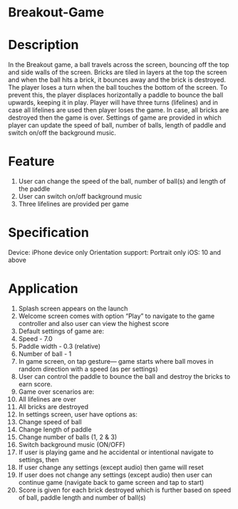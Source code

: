 # Breakout-Game

# Description
In the Breakout game, a ball travels across the screen, bouncing off the top and side walls of the screen. Bricks
are tiled in layers at the top the screen and when the ball hits a brick, it bounces away and the brick is
destroyed. The player loses a turn when the ball touches the bottom of the screen. To prevent this, the player
displaces horizontally a paddle to bounce the ball upwards, keeping it in play.
Player will have three turns (lifelines) and in case all lifelines are used then player loses the game. In case, all
bricks are destroyed then the game is over. Settings of game are provided in which player can update the
speed of ball, number of balls, length of paddle and switch on/off the background music.

# Feature
1. User can change the speed of the ball, number of ball(s) and length of the paddle
2. User can switch on/off background music
3. Three lifelines are provided per game

# Specification
Device: iPhone device only
Orientation support: Portrait only
iOS: 10 and above

# Application
1. Splash screen appears on the launch
2. Welcome screen comes with option “Play” to navigate to the game controller and also user can view the
highest score
3. Default settings of game are:
1. Speed - 7.0
2. Paddle width - 0.3 (relative)
3. Number of ball - 1
4. In game screen, on tap gesture— game starts where ball moves in random direction with a speed (as per
settings)
5. User can control the paddle to bounce the ball and destroy the bricks to earn score.
6. Game over scenarios are:
1. All lifelines are over
2. All bricks are destroyed
7. In settings screen, user have options as:
1. Change speed of ball
2. Change length of paddle
3. Change number of balls (1, 2 & 3)
4. Switch background music (ON/OFF)
8. If user is playing game and he accidental or intentional navigate to settings, then
1. If user change any settings (except audio) then game will reset
2. If user does not change any settings (except audio) then user can continue game (navigate back to
game screen and tap to start)
9. Score is given for each brick destroyed which is further based on speed of ball, paddle length and number
of ball(s)
